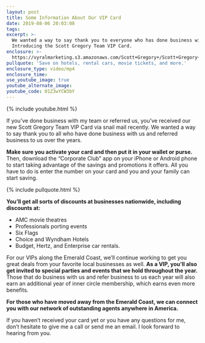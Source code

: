 ```yaml
---
layout: post
title: Some Information About Our VIP Card
date: 2019-08-06 20:03:08
tags:
excerpt: >-
  We wanted a way to say thank you to everyone who has done business with us.
  Introducing the Scott Gregory Team VIP Card.
enclosure: >-
  https://vyralmarketing.s3.amazonaws.com/Scott+Gregory+/Scott+Gregory+Real+Estate+_+Some+Information+About+Our+VIP+Card.mp4
pullquote: 'Save on hotels, rental cars, movie tickets, and more.'
enclosure_type: video/mp4
enclosure_time:
use_youtube_image: true
youtube_alternate_image:
youtube_code: 01Z3wYCW3bY
---
```


{% include youtube.html %}

If you’ve done business with my team or referred us, you’ve received our new Scott Gregory Team VIP Card via snail mail recently. We wanted a way to say thank you to all who have done business with us and referred business to us over the years.

**Make sure you activate your card and then put it in your wallet or purse.** Then, download the “Corporate Club” app on your iPhone or Android phone to start taking advantage of the savings and promotions it offers. All you have to do is enter the number on your card and you and your family can start saving.

{% include pullquote.html %}

**You’ll get all sorts of discounts at businesses nationwide, including discounts at:**

* AMC movie theatres
* Professionals porting events
* Six Flags
* Choice and Wyndham Hotels
* Budget, Hertz, and Enterprise car rentals.

For our VIPs along the Emerald Coast, we’ll continue working to get you great deals from your favorite local businesses as well. **As a VIP, you'll also get invited to special parties and events that we hold throughout the year.** Those that do business with us and refer business to us each year will also earn an additional year of inner circle membership, which earns even more benefits.

**For those who have moved away from the Emerald Coast, we can connect you with our network of outstanding agents anywhere in America.**

If you haven’t received your card yet or you have any questions for me, don’t hesitate to give me a call or send me an email. I look forward to hearing from you.<br>&nbsp;
